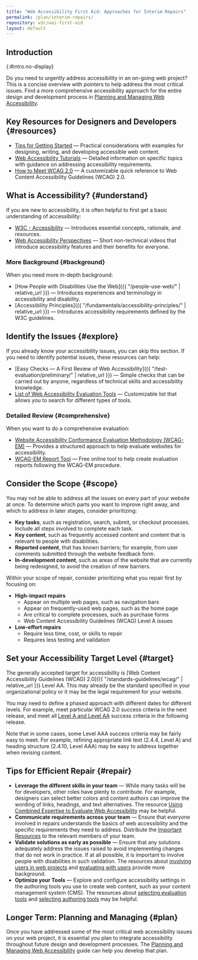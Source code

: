 ```yaml
---
title: "Web Accessibility First Aid: Approaches for Interim Repairs"
permalink: /plan/interim-repairs/
repository: w3c/wai-first-aid
layout: default
---
```


Introduction
------------
{:#intro.no-display}

Do you need to urgently address accessibility in an on-going web
project? This is a concise overview with pointers to help address the
most critical issues. Find a more comprehensive accessibility approach
for the entire design and development process in [Planning and Managing
Web Accessibility](https://www.w3.org/WAI/impl/Overview).

Key Resources for Designers and Developers {#resources}
------------------------------------------

-   [Tips for Getting
    Started](https://www.w3.org/WAI/gettingstarted/tips/) — Practical
    considerations with examples for designing, writing, and developing
    accessible web content.
-   [Web Accessibility Tutorials](https://www.w3.org/WAI/tutorials/) —
    Detailed information on specific topics with guidance on addressing
    accessibility requirements.
-   [How to Meet WCAG 2.0](https://www.w3.org/WAI/WCAG20/quickref/) — A
    customizable quick reference to Web Content Accessibility Guidelines
    (WCAG) 2.0.

What is Accessibility? {#understand}
----------------------

If you are new to accessibility, it is often helpful to first get a
basic understanding of accessibility:

-   [W3C -
    Accessibility](https://www.w3.org/standards/webdesign/accessibility)
    — Introduces essential concepts, rationale, and resources.
-   [Web Accessibility
    Perspectives](https://www.w3.org/WAI/perspectives) — Short
    non-technical videos that introduce accessibility features and their
    benefits for everyone.

### More Background {#background}

When you need more in-depth background:

-   [How People with Disabilities Use the
    Web]({{ "/people-use-web/" | relative_url }}) — Introduces
    experiences and terminology in accessibility and disability.
-   [Accessibility
    Principles]({{ "/fundamentals/accessibility-principles/" | relative_url }})
    — Introduces accessibility requirements defined by the W3C
    guidelines.

Identify the Issues {#explore}
-------------------

If you already know your accessibility issues, you can skip this
section. If you need to identify potential issues, these resources can
help:

-   [Easy Checks — A First Review of Web
    Accessibility]({{ "/test-evaluation/preliminary/" | relative_url }}) —
    Simple checks that can be carried out by anyone, regardless of
    technical skills and accessibility knowledge.
-   [List of Web Accessibility Evaluation
    Tools](https://www.w3.org/WAI/ER/tools/) — Customizable list that
    allows you to search for different types of tools.

### Detailed Review {#comprehensive}

When you want to do a comprehensive evaluation:

-   [Website Accessibility Conformance Evaluation Methodology
    (WCAG-EM)](https://www.w3.org/WAI/eval/conformance.html) — Provides
    a structured approach to help evaluate websites for accessibility.
-   [WCAG-EM Report Tool](https://www.w3.org/WAI/eval/report-tool/) —
    Free online tool to help create evaluation reports following the
    WCAG-EM procedure.

Consider the Scope {#scope}
------------------

You may not be able to address all the issues on every part of your
website at once. To determine which parts you want to improve right
away, and which to address in later stages, consider prioritizing:

-   **Key tasks**, such as registration, search, submit, or checkout
    processes. Include all steps involved to complete each task.
-   **Key content**, such as frequently accessed content and content
    that is relevant to people with disabilities.
-   **Reported content**, that has known barriers; for example, from
    user comments submitted through the website feedback form.
-   **In-development content**, such as areas of the website that are
    currently being redesigned, to avoid the creation of new barriers.

Within your scope of repair, consider prioritizing what you repair first
by focusing on:

-   **High-impact repairs**
    -   Appear on multiple web pages, such as navigation bars
    -   Appear on frequently-used web pages, such as the home page
    -   Are critical to complete processes, such as purchase forms
    -   Web Content Accessibility Guidelines (WCAG) Level A issues
-   **Low-effort repairs**
    -   Require less time, cost, or skills to repair
    -   Requires less testing and validation

Set your Accessibility Target Level {#target}
-----------------------------------

The generally accepted target for accessibility is [Web Content
Accessibility Guidelines (WCAG) 2.0]({{ "/standards-guidelines/wcag/" | relative_url }})
Level AA. This may already be the standard specified in your
organizational policy or it may be the legal requirement for your
website.

You may need to define a phased approach with different dates for
different levels. For example, meet particular WCAG 2.0 success criteria
in the next release, and meet all [Level A and Level
AA](https://www.w3.org/WAI/WCAG20/quickref/?currentsidebar=%23col_overview&levels=aaa)
success criteria in the following release.

Note that in some cases, some Level AAA success criteria may be fairly
easy to meet. For example, refining appropriate link text (2.4.4, Level
A) and heading structure (2.4.10, Level AAA) may be easy to address
together when revising content.

Tips for Efficient Repair {#repair}
-------------------------

-   **Leverage the different skills in your team** — While many tasks
    will be for developers, other roles have plenty to contribute. For
    example, designers can select better colors and content authors can
    improve the wording of links, headings, and text alternatives. The
    resource [Using Combined Expertise to Evaluate Web
    Accessibility](https://www.w3.org/WAI/eval/reviewteams.html) may be
    helpful.
-   **Communicate requirements across your team** — Ensure that everyone
    involved in repairs understands the basics of web accessibility and
    the specific requirements they need to address. Distribute the
    [Important Resources](#resources) to the relevant members of your
    team.
-   **Validate solutions as early as possible** — Ensure that any
    solutions adequately address the issues raised to avoid implementing
    changes that do not work in practice. If at all possible, it is
    important to involve people with disabilities in such validation.
    The resources about [involving users in web
    projects](https://www.w3.org/WAI/users/involving) and [evaluating
    with users](https://www.w3.org/WAI/eval/users.html) provide more
    background.
-   **Optimize your Tools** — Explore and configure accessibility
    settings in the authoring tools you use to create web content, such
    as your content management system (CMS). The resources about
    [selecting evaluation
    tools](https://www.w3.org/WAI/eval/selectingtools) and [selecting
    authoring tools](https://www.w3.org/WAI/impl/software) may be
    helpful.

Longer Term: Planning and Managing {#plan}
----------------------------------

Once you have addressed some of the most critical web accessibility
issues on your web project, it is essential you plan to integrate
accessibility throughout future design and development processes. The
[Planning and Managing Web
Accessibility](https://www.w3.org/WAI/impl/Overview) guide can help you
develop that plan.
